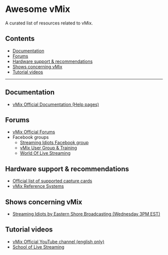 # Awesome vMix

A curated list of resources related to vMix.

## Contents
  * [Documentation](#documentation)
  * [Forums](#forums)
  * [Hardware support & recommendations](#hardware-support--recommendations)
  * [Shows concerning vMix](#shows-concerning-vmix)
  * [Tutorial videos](#tutorial-videos)

---

## Documentation
  * [vMix Official Documentation (Help pages)](https://www.vmix.com/help23/)

## Forums
 * [vMix Official Forums](https://forums.vmix.com/)
 * Facebook groups
   * [Streaming Idiots Facebook group](https://www.facebook.com/groups/StreamingIdiots/)
   * [vMix User Group & Training](https://www.facebook.com/groups/vMixTraining/)
   * [World Of Live Streaming](https://www.facebook.com/groups/WorldOfLiveStreaming/)

## Hardware support & recommendations
 * [Official list of supported capture cards](https://www.vmix.com/software/supported-hardware.aspx#capturehardware)
 * [vMix Reference Systems](https://www.vmix.com/products/vmix-reference-systems.aspx)
 
## Shows concerning vMix
 * [Streaming Idiots by Eastern Shore Broadcasting (Wednesday 3PM EST)](http://easternshorebroadcasting.com/watch-live-2-3-2/)

## Tutorial videos
 * [vMix Official YouTube channel (english only)](https://www.youtube.com/user/vmixcomau)
 * [School of Live Streaming](http://schooloflivestreaming.com)
